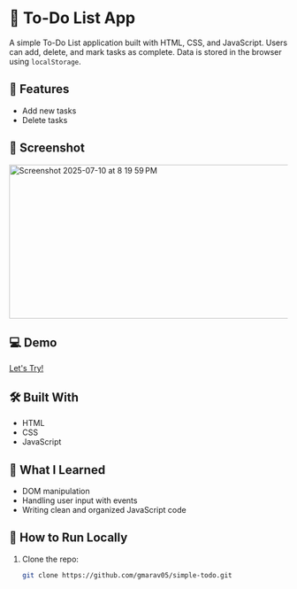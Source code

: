 # 📝 To-Do List App

A simple To-Do List application built with HTML, CSS, and JavaScript. Users can add, delete, and mark tasks as complete. Data is stored in the browser using `localStorage`.

## 🚀 Features
- Add new tasks
- Delete tasks

## 📸 Screenshot
<!-- Optional: Add screenshot of your UI -->
<img width="562" height="278" alt="Screenshot 2025-07-10 at 8 19 59 PM" src="https://github.com/user-attachments/assets/3d41d4a3-25fb-46cd-b3b2-ffe127130ac7" />

## 💻 Demo
[Let's Try!](https:////mytodos-lists.netlify.app) <!-- Replace with your GitHub Pages link -->

## 🛠️ Built With
- HTML
- CSS
- JavaScript

## 🧠 What I Learned
- DOM manipulation
- Handling user input with events
- Writing clean and organized JavaScript code

## 📁 How to Run Locally
1. Clone the repo:
   ```bash
   git clone https://github.com/gmarav05/simple-todo.git
